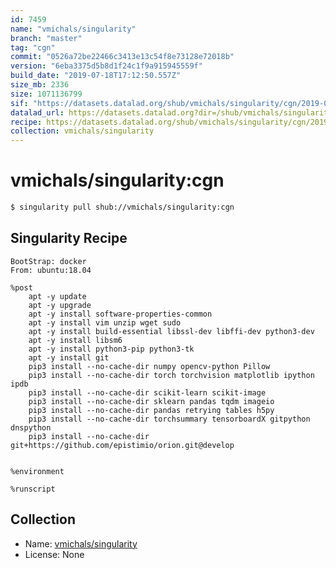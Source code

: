 ```yaml
---
id: 7459
name: "vmichals/singularity"
branch: "master"
tag: "cgn"
commit: "0526a72be22466c3413e13c54f8e73128e72018b"
version: "6eba3375d5b8d1f24c1f9a915945559f"
build_date: "2019-07-18T17:12:50.557Z"
size_mb: 2336
size: 1071136799
sif: "https://datasets.datalad.org/shub/vmichals/singularity/cgn/2019-07-18-0526a72b-6eba3375/6eba3375d5b8d1f24c1f9a915945559f.simg"
datalad_url: https://datasets.datalad.org?dir=/shub/vmichals/singularity/cgn/2019-07-18-0526a72b-6eba3375/
recipe: https://datasets.datalad.org/shub/vmichals/singularity/cgn/2019-07-18-0526a72b-6eba3375/Singularity
collection: vmichals/singularity
---
```


# vmichals/singularity:cgn

```bash
$ singularity pull shub://vmichals/singularity:cgn
```

## Singularity Recipe

```singularity
BootStrap: docker
From: ubuntu:18.04

%post
    apt -y update
    apt -y upgrade
    apt -y install software-properties-common
    apt -y install vim unzip wget sudo
    apt -y install build-essential libssl-dev libffi-dev python3-dev
    apt -y install libsm6
    apt -y install python3-pip python3-tk
    apt -y install git
    pip3 install --no-cache-dir numpy opencv-python Pillow
    pip3 install --no-cache-dir torch torchvision matplotlib ipython ipdb
    pip3 install --no-cache-dir scikit-learn scikit-image
    pip3 install --no-cache-dir sklearn pandas tqdm imageio
    pip3 install --no-cache-dir pandas retrying tables h5py
    pip3 install --no-cache-dir torchsummary tensorboardX gitpython dnspython
    pip3 install --no-cache-dir git+https://github.com/epistimio/orion.git@develop


%environment

%runscript
```

## Collection

 - Name: [vmichals/singularity](https://github.com/vmichals/singularity)
 - License: None

